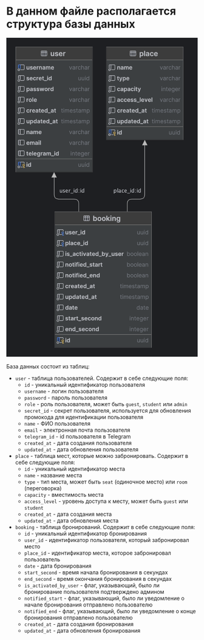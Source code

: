 # В данном файле располагается структура базы данных

<img src="database.png">


База данных состоит из таблиц:

* `user` - таблица пользователей. Содержит в себе следующие поля:
    * `id` - уникальный идентификатор пользователя
    * `username` - логин пользователя
    * `password` - пароль пользователя
    * `role` - роль пользователя, может быть `guest`, `student` или `admin`
    * `secret_id` - секрет пользователя, используется для обновления промокода для идентификации пользователя
    * `name` - ФИО пользователя
    * `email` - электронная почта пользователя
    * `telegram_id` - id пользователя в Telegram
    * `created_at` - дата создания пользователя
    * `updated_at` - дата обновления пользователя
* `place` - таблица мест, которые можно забронировать. Содержит в себе следующие поля:
    * `id` - уникальный идентификатор места
    * `name` - название места
    * `type` - тип места, может быть `seat` (одиночное место) или `room` (переговорка)
    * `capacity` - вместимость места
    * `access_level` - уровень доступа к месту, может быть `guest` или `student`
    * `created_at` - дата создания места
    * `updated_at` - дата обновления места
* `booking` - таблица бронирований. Содержит в себе следующие поля:
    * `id` - уникальный идентификатор бронирования
    * `user_id` - идентификатор пользователя, который забронировал место
    * `place_id` - идентификатор места, которое забронировал пользователь
    * `date` - дата бронирования
    * `start_second` - время начала бронирования в секундах
    * `end_second` - время окончания бронирования в секундах
    * `is_activated_by_user` - флаг, указывающий, было ли бронирование пользователя подтверждено админом
    * `notified_start` - флаг, указывающий, было ли уведомление о начале бронирования отправлено пользователю
    * `notified_end` - флаг, указывающий, было ли уведомление о конце бронирования отправлено пользователю
    * `created_at` - дата создания бронирования
    * `updated_at` - дата обновления бронирования
